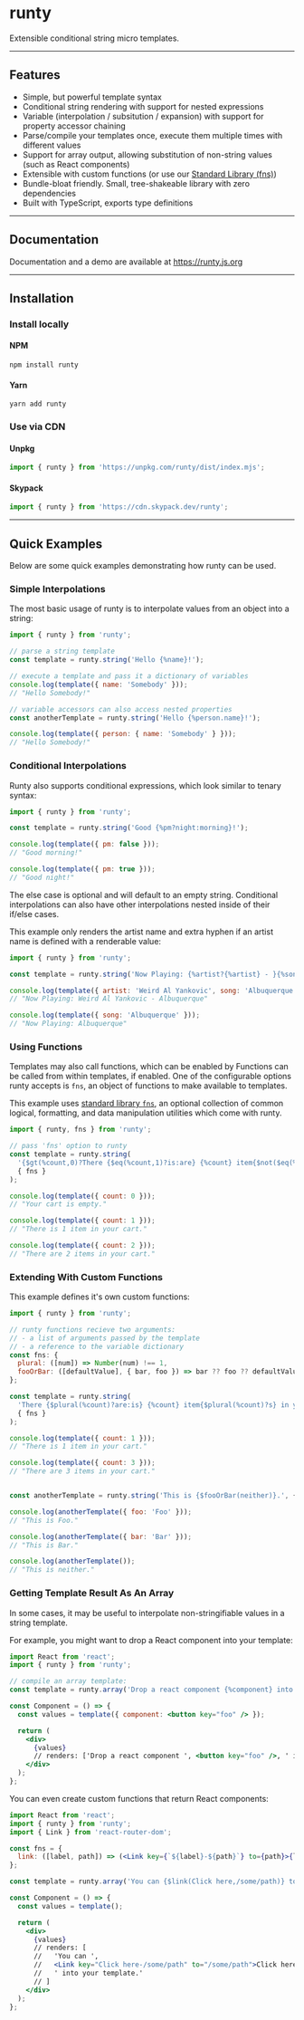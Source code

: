 # runty

Extensible conditional string micro templates.

------

## Features

* Simple, but powerful template syntax
* Conditional string rendering with support for nested expressions
* Variable (interpolation / subsitution / expansion) with support for property accessor chaining 
* Parse/compile your templates once, execute them multiple times with different values
* Support for array output, allowing substitution of non-string values (such as React components) 
* Extensible with custom functions (or use our [Standard Library (fns)](https://runty.js.org/docs/fns))
* Bundle-bloat friendly. Small, tree-shakeable library with zero dependencies
* Built with TypeScript, exports type definitions

------

## Documentation

Documentation and a demo are available at https://runty.js.org

------

## Installation

### Install locally

#### NPM
```shell
npm install runty
```

#### Yarn
```shell
yarn add runty
```

### Use via CDN

#### Unpkg

```javascript
import { runty } from 'https://unpkg.com/runty/dist/index.mjs';
```

#### Skypack

```javascript
import { runty } from 'https://cdn.skypack.dev/runty';
```

------

## Quick Examples

Below are some quick examples demonstrating how runty can be used. 

### Simple Interpolations

The most basic usage of runty is to interpolate values from an object into a string:

```javascript
import { runty } from 'runty';

// parse a string template
const template = runty.string('Hello {%name}!');

// execute a template and pass it a dictionary of variables
console.log(template({ name: 'Somebody' }));
// "Hello Somebody!"

// variable accessors can also access nested properties
const anotherTemplate = runty.string('Hello {%person.name}!');

console.log(template({ person: { name: 'Somebody' } }));
// "Hello Somebody!"
```

### Conditional Interpolations

Runty also supports conditional expressions, which look similar to tenary syntax:

```javascript
import { runty } from 'runty';

const template = runty.string('Good {%pm?night:morning}!');

console.log(template({ pm: false }));
// "Good morning!"

console.log(template({ pm: true }));
// "Good night!"
```

The else case is optional and will default to an empty string. Conditional interpolations can also have other interpolations nested inside of their if/else cases.

This example only renders the artist name and extra hyphen if an artist name is defined with a renderable value:

```javascript
import { runty } from 'runty';

const template = runty.string('Now Playing: {%artist?{%artist} - }{%song}');

console.log(template({ artist: 'Weird Al Yankovic', song: 'Albuquerque' }));
// "Now Playing: Weird Al Yankovic - Albuquerque"

console.log(template({ song: 'Albuquerque' }));
// "Now Playing: Albuquerque"
```

### Using Functions

Templates may also call functions, which can be enabled by Functions can be called from within templates, if enabled. One of the configurable options runty accepts is `fns`, an object of functions to make available to templates. 

This example uses [standard library `fns`](fns.md), an optional collection of common logical, formatting, and data manipulation utilities which come with runty.

```javascript
import { runty, fns } from 'runty';

// pass 'fns' option to runty
const template = runty.string(
  '{$gt(%count,0)?There {$eq(%count,1)?is:are} {%count} item{$not($eq(%count,1))?s} in your cart:Your cart is empty}.', 
  { fns }
);

console.log(template({ count: 0 }));
// "Your cart is empty."

console.log(template({ count: 1 }));
// "There is 1 item in your cart."

console.log(template({ count: 2 }));
// "There are 2 items in your cart."
```

### Extending With Custom Functions

This example defines it's own custom functions:

```javascript
import { runty } from 'runty';

// runty functions recieve two arguments:
// - a list of arguments passed by the template
// - a reference to the variable dictionary
const fns: {
  plural: ([num]) => Number(num) !== 1,
  fooOrBar: ([defaultValue], { bar, foo }) => bar ?? foo ?? defaultValue
};

const template = runty.string(
  'There {$plural(%count)?are:is} {%count} item{$plural(%count)?s} in your cart.',
  { fns }
);

console.log(template({ count: 1 }));
// "There is 1 item in your cart."

console.log(template({ count: 3 }));
// "There are 3 items in your cart."


const anotherTemplate = runty.string('This is {$fooOrBar(neither)}.', { fns });

console.log(anotherTemplate({ foo: 'Foo' }));
// "This is Foo."

console.log(anotherTemplate({ bar: 'Bar' }));
// "This is Bar."

console.log(anotherTemplate());
// "This is neither."
```

### Getting Template Result As An Array

In some cases, it may be useful to interpolate non-stringifiable values in a string template. 

For example, you might want to drop a React component into your template:

```jsx
import React from 'react';
import { runty } from 'runty';

// compile an array template:
const template = runty.array('Drop a react component {%component} into your template.');

const Component = () => {
  const values = template({ component: <button key="foo" /> });

  return (
    <div>
      {values}
      // renders: ['Drop a react component ', <button key="foo" />, ' into your template.']
    </div>
  );
};
```

You can even create custom functions that return React components:

```jsx
import React from 'react';
import { runty } from 'runty';
import { Link } from 'react-router-dom';

const fns = {
  link: ([label, path]) => (<Link key={`${label}-${path}`} to={path}>{label}</Link>)
};

const template = runty.array('You can {$link(Click here,/some/path)} to learn more.', { fns });

const Component = () => {
  const values = template();

  return (
    <div>
      {values}
      // renders: [
      //   'You can ',
      //   <Link key="Click here-/some/path" to="/some/path">Click here</Link>,
      //   ' into your template.'
      // ]
    </div>
  );
};
```